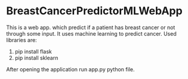 # BreastCancerPredictorMLWebApp
This is a web app. which predict if a patient has breast cancer or not through some input. It uses machine learning to predict cancer.
Used libraries are:
1. pip install flask
2. pip install sklearn

After opening the application run app.py python file.



